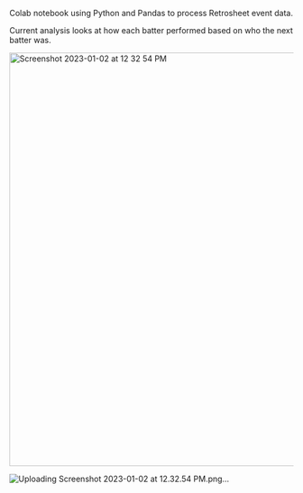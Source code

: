 Colab notebook using Python and Pandas to process Retrosheet event data.

Current analysis looks at how each batter performed based on who the next batter was.

<img width="734" alt="Screenshot 2023-01-02 at 12 32 54 PM" src="https://user-images.githubusercontent.com/68167392/210265766-aea3fe32-26c9-4762-bbc7-c219c4be6a96.png">

![Uploading Screenshot 2023-01-02 at 12.32.54 PM.png…]()
